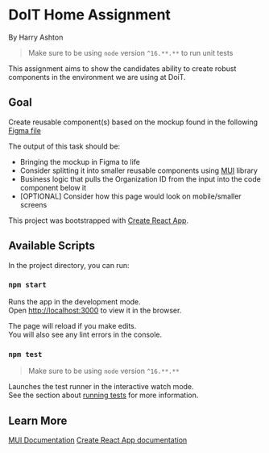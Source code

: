 # DoIT Home Assignment

By Harry Ashton

> Make sure to be using `node` version `^16.**.**` to run unit tests

This assignment aims to show the candidates ability to create robust components in the environment we are using at DoiT.

## Goal

Create reusable component(s) based on the mockup found in the following [Figma file](https://www.figma.com/file/kvu15ZtSRfVPyymcWvdVkV/UX-Developer---Task?node-id=1%3A954)

The output of this task should be:

- Bringing the mockup in Figma to life
- Consider splitting it into smaller reusable components using [MUI](https://mui.com) library
- Business logic that pulls the Organization ID from the input into the code component below it
- [OPTIONAL] Consider how this page would look on mobile/smaller screens

This project was bootstrapped with [Create React App](https://github.com/facebook/create-react-app).

## Available Scripts

In the project directory, you can run:

### `npm start`

Runs the app in the development mode.\
Open [http://localhost:3000](http://localhost:3000) to view it in the browser.

The page will reload if you make edits.\
You will also see any lint errors in the console.

### `npm test`

> Make sure to be using `node` version `^16.**.**`

Launches the test runner in the interactive watch mode.\
See the section about [running tests](https://facebook.github.io/create-react-app/docs/running-tests) for more information.

## Learn More

[MUI Documentation](https://mui.com/material-ui/getting-started/usage/)
[Create React App documentation](https://facebook.github.io/create-react-app/docs/getting-started)
